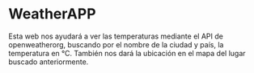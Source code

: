 # WeatherAPP
Esta web nos ayudará a ver las temperaturas mediante el API de openweatherorg, buscando por el nombre de la ciudad y país, la temperatura en °C. También nos dará la ubicación en el mapa del lugar buscado anteriormente.
